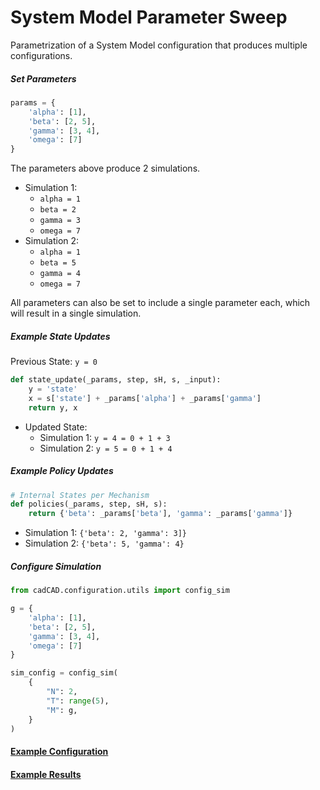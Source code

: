 System Model Parameter Sweep
==
Parametrization of a System Model configuration that produces multiple configurations.

##### Set Parameters
```python
params = {
    'alpha': [1],
    'beta': [2, 5],
    'gamma': [3, 4],
    'omega': [7]
}
```
The parameters above produce 2 simulations.
* Simulation 1: 
    * `alpha = 1`
    * `beta = 2`
    * `gamma = 3`
    * `omega = 7`
* Simulation 2:
    * `alpha = 1`
    * `beta = 5`
    * `gamma = 4`
    * `omega = 7`

All parameters can also be set to include a single parameter each, which will result in a single simulation.

##### Example State Updates

Previous State:
`y = 0`

```python
def state_update(_params, step, sH, s, _input):
    y = 'state'
    x = s['state'] + _params['alpha'] + _params['gamma']
    return y, x
```
* Updated State:
    * Simulation 1: `y = 4 = 0 + 1 + 3` 
    * Simulation 2: `y = 5 = 0 + 1 + 4`

##### Example Policy Updates
```python
# Internal States per Mechanism
def policies(_params, step, sH, s):
    return {'beta': _params['beta'], 'gamma': _params['gamma']}
```
* Simulation 1: `{'beta': 2, 'gamma': 3]}` 
* Simulation 2: `{'beta': 5, 'gamma': 4}`

##### Configure Simulation
```python
from cadCAD.configuration.utils import config_sim

g = {
    'alpha': [1],
    'beta': [2, 5],
    'gamma': [3, 4],
    'omega': [7]
}

sim_config = config_sim(
    {
        "N": 2,
        "T": range(5),
        "M": g,
    }
)
```

#### [Example Configuration](link)
#### [Example Results](link)
